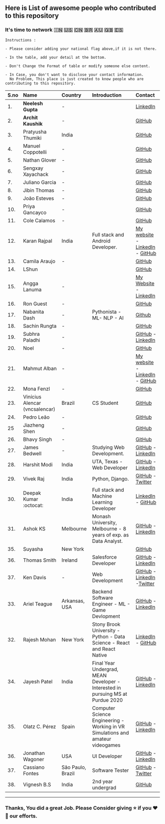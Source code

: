 ## Here is List of awesome people who contributed to this repository 

### It's time to network :india: :us: :cn: :brazil: :australia: :gb: :es: 

```
Instructions :

- Please consider adding your national flag above,if it is not there.

- In the table, add your detail at the bottom.

- Don't Change the Format of table or modify someone else content.

- In Case, you don't want to disclose your contact information. 
  No Problem, This place is just created to know people who are contributing to this repository. 

```

| S.no | Name | Country | Introduction | Contact |
|------|:------|:---------|:--------------|:------------|
| 1. | **Neelesh Gupta** | -  | | [LinkedIn](https://www.linkedin.com/in/neelesh-gupta-55793b13a)|
| 2. | **Archit Kaushik**  |-| | [GitHub](https://github.com/architkshk) |
| 3. | Pratyusha Thumiki | India | | [GitHub](https://github.com/PratyushaThumiki) |
| 4. | Manuel Coppotelli  |-| | [GitHub](https://github.com/manuelcoppotelli) |
| 5. | Nathan Glover  |-| | [GitHub](https://github.com/t04glovern) |
| 6. | Sengxay Xayachack  |-| | [GitHub](https://github.com/frankxayachack) |
| 7. | Juliano Garcia  |-| | [GitHub](https://github.com/robotenique) |
| 8. | Jibin Thomas  |-| | [GitHub](https://github.com/jibin2706) |
| 9. | João Esteves  |-| | [GitHub](https://github.com/jvaesteves) |
| 10. | Priya Gancayco  |-| | [GitHub](https://github.com/peacebefore) |
| 11. | Cole Calamos  |-| | [GitHub](https://github.com/ccalamos) |
| 12. | Karan Rajpal  | India | Full stack and Android Developer. | [My website](https://karan-rajpal.com) - [LinkedIn](https://linkedin.com/in/karan-rajpal) - [GitHub](https://github.com/karanrajpal14) |
| 13. | Camila Araujo |-| | [GitHub](https://github.com/milaaraujo) |
| 14. | LShun  | | | [GitHub](https://github.com/LShun) |
| 15. | Angga Lanuma  |-| | [My Website](https://lanuma.web.id/) - [LinkedIn](https://www.linkedin.com/in/lanuma/) |
| 16. | Ron Guest  |-| | [GitHub](https://github.com/ronguest) |
| 17. | Nabanita Dash  |-| Pythonista - ML- NLP - AI | [Github](https://github.com/Naba7) |
| 18. | Sachin Rungta  |-| | [GitHub](https://github.com/sac6120) |
| 19. | Subhra Paladhi |-| | [GitHub](https://github.com/maverick1223) - [LinkedIn](https://in.linkedin.com/in/subhra-paladhi-1b42a5167) |
| 20. | Noel  |-| | [GitHub](https://github.com/vodkanoya) |
| 21. | Mahmut Alban |-| | [My website](https://albanmahmut.github.io/Portfolio/CV/index.html) - [LinkedIn](https://www.linkedin.com/in/mahmutalban/?locale=en_US) - [GitHub](https://github.com/albanmahmut) |
| 22. | Mona Fenzl |-| | [GitHub](https://github.com/ZuckerWatte) |
| 23. | Vinícius Alencar (vncsalencar) | Brazil | CS Student | [GitHub](https://github.com/vncsalencar) |
| 24. | Pedro Leão |-| | [GitHub](https://github.com/phenriqueleao) |
| 25  | Jiazheng Shen  |-| | [GitHub](https://github.com/jiazheng0609) |
| 26. | Bhavy Singh |-| | [GitHub](https://github.com/bhavybarca) |
| 27. | James Bedwell |-| Studying Web Development. | [GitHub](https://github.com/jamesrbedwell) - [LinkedIn](https://www.linkedin.com/in/jamesbedwell) |
| 28. | Harshit Modi | India |  UTA, Texas - Web Developer  | [GitHub](https://github.com/Harshit-modi) - [LinkedIn](https://www.linkedin.com/in/harshit-modi/) |
| 29. | Vivek Raj | India | Python, Django. | [GitHub](https://github.com/vivekrj0) - [Twitter](http://twitter.com/vivekrj0)|
| 30. | Deepak Kumar :octocat: | India | Full stack and Machine Learning Developer  | [LinkedIn](https://www.linkedin.com/in/dipakkr) - [GitHub](https://github.com/dipakkr) |
| 31. | Ashok KS |Melbourne| Monash University, Melbourne -  8 years of exp. as Data Analyst. | [GitHub](https://github.com/ksashok) - [LinkedIn](https://www.linkedin.com/in/ksashok/) |
| 35. | Suyasha | New York | | [GitHub](https://github.com/suyasha0) |
| 36. | Thomas Smith | Ireland | Salesforce Developer | [GitHub](https://github.com/ThomasSmithIRE) - [LinkedIn](https://www.linkedin.com/in/engineertsmith/) |
| 37. | Ken Davis | - | Web Development | [GitHub](https://github.com/kdavis-ssi) - [LinkedIn](https://www.linkedin.com/in/ken-davis-9a6a8051/) -[Twitter](http://twitter.com/kdavis158)| 
| 33. | Ariel Teague | Arkansas, USA| Backend Software Engineer - ML - Game Devlopment | [GitHub](https://github.com/ArielBurningLadyStudios) - [LinkedIn](https://www.linkedin.com/in/ariel-teague-39b87b113/) |
| 32. | Rajesh Mohan |  New York | Stony Brook University - Python - Data Science -  React and React Native | [LinkedIn](https://www.linkedin.com/in/rajeshm93/) - [GitHub](https://github.com/rajesh1993) |
| 34. | Jayesh Patel | India | Final Year Undergrad, MEAN Developer - Interested in pursuing MS at Purdue 2020| [GitHub](https://github.com/codeghoul) - [LinkedIn](https://www.linkedin.com/in/jayeshpatel16/) |
| 35. | Olatz C. Pérez | Spain | Computer Science Engineering - Working in VR Simulations and amateur videogames| [GitHub](https://github.com/Darkatom) - [LinkedIn](https://www.linkedin.com/in/olatz-casta%C3%B1o-p%C3%A9rez-39034011a/) |
| 36. | Jonathan Wagoner | USA | UI Developer | [GitHub](https://github.com/ITSjwags) - [LinkedIn](https://linkedin.com/in/jonathanwagoner/) |
| 37. | Cassiano Fontes | São Paulo, Brazil |  Software Tester | [GitHub](https://github.com/cassianofnts) - [Twitter](http://twitter.com/yungcardinals) | 
| 38. | Vignesh B.S | India | 2nd year undergrad | [GitHub](https://github.com/vignesh1999)|

---

###  Thanks, You did a great Job. Please Consider giving :star: if you :heart::yellow_heart: our efforts. 
